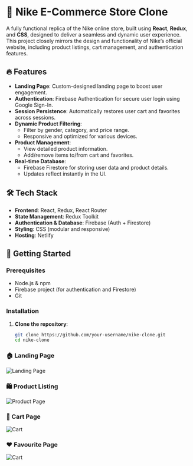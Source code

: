 # 🏀 Nike E-Commerce Store Clone

A fully functional replica of the Nike online store, built using **React**, **Redux**, and **CSS**, designed to deliver a seamless and dynamic user experience. This project closely mirrors the design and functionality of Nike’s official website, including product listings, cart management, and authentication features.

## 🔥 Features

- **Landing Page**: Custom-designed landing page to boost user engagement.
- **Authentication**: Firebase Authentication for secure user login using Google Sign-In.
- **Session Persistence**: Automatically restores user cart and favorites across sessions.
- **Dynamic Product Filtering**:
  - Filter by gender, category, and price range.
  - Responsive and optimized for various devices.
- **Product Management**:
  - View detailed product information.
  - Add/remove items to/from cart and favorites.
- **Real-time Database**:
  - Firebase Firestore for storing user data and product details.
  - Updates reflect instantly in the UI.

## 🛠 Tech Stack

- **Frontend**: React, Redux, React Router
- **State Management**: Redux Toolkit
- **Authentication & Database**: Firebase (Auth + Firestore)
- **Styling**: CSS (modular and responsive)
- **Hosting**: Netlify

## 🚀 Getting Started

### Prerequisites

- Node.js & npm
- Firebase project (for authentication and Firestore)
- Git

### Installation

1. **Clone the repository**:
   ```bash
   git clone https://github.com/your-username/nike-clone.git
   cd nike-clone


### 🏠 Landing Page
![Landing Page](./ScreenShots/LandingPage.png)

### 🛍️ Product Listing
![Product Page](./ScreenShots/Homepage.png)

### 🛒 Cart Page
![Cart](./ScreenShots/CartItem.png)

### ❤️ Favourite Page
![Cart](./ScreenShots/FavouriteItem.png)
